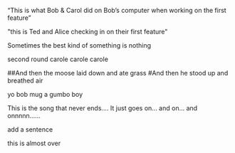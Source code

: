 
 “This is what Bob & Carol did on Bob’s computer when working on the first feature”

 "this is Ted and Alice checking in on their first feature"


Sometimes the best kind of something is nothing

second round carole carole carole

##And then the moose laid down and ate grass
#And then he stood up and breathed air


yo bob mug a gumbo boy


This is the song that never ends.... It just goes on... and on... and onnnnn......

add a sentence

this is almost over